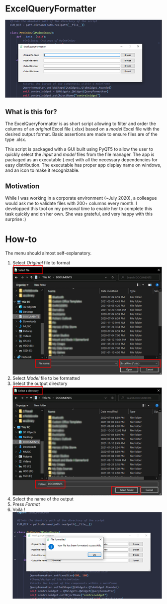 # ExcelQueryFormatter
![main menu](docs/main.PNG)
## What is this for?
The ExcelQueryFormatter is as short script allowing to filter and order the columns of an *original* Excel file (.xlsx) based on a *model* Excel file with the desired output format. Basic assertions are made to ensure files are of the type .xlsx.

This script is packaged with a GUI built using PyQT5 to allow the user to quickly select the *input* and *model* files from the file manager. The app is packaged as an executable (.exe) with all the necessary dependencies for easy distribution. The executable has proper app display name on windows, and an icon to make it recognizable.

## Motivation
While I was working in a corporate environment (~July 2020), a colleague would ask me to validate files with 200+ columns every month. I developped this tool on my personal time to enable her to complete this task quickly and on her own. She was grateful, and very happy with this surprise :)

# How-to
The menu should almost self-explanatory.
1. Select *Original* file to format
![select file](docs/select_filebl.PNG)
2. Select *Model* file to be formatted
3. Select the output directory
![select directory](docs/select_directorybl.PNG)
4. Select the name of the output
5. Press *Format*
6. Voilà !
![formatted](docs/formatted.PNG)
